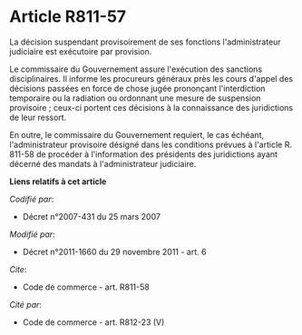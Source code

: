 # Article R811-57

La décision suspendant provisoirement de ses fonctions l'administrateur judiciaire est exécutoire par provision. 

Le commissaire du Gouvernement assure l'exécution des sanctions disciplinaires. Il informe les procureurs généraux près les
cours d'appel des décisions passées en force de chose jugée prononçant l'interdiction temporaire ou la radiation ou ordonnant
une mesure de suspension provisoire ; ceux-ci portent ces décisions à la connaissance des juridictions de leur ressort. 

En outre, le commissaire du Gouvernement requiert, le cas échéant, l'administrateur provisoire désigné dans les conditions
prévues à l'article R. 811-58 de procéder à l'information des présidents des juridictions ayant décerné des mandats à
l'administrateur judiciaire.

**Liens relatifs à cet article**

_Codifié par_:

  - Décret n°2007-431 du 25 mars 2007

_Modifié par_:

  - Décret n°2011-1660 du 29 novembre 2011 - art. 6

_Cite_:

  - Code de commerce - art. R811-58

_Cité par_:

  - Code de commerce - art. R812-23 (V)
